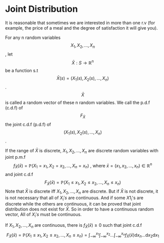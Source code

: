 # Joint Distribution

It is reasonable that sometimes we are interested in more than one r.v (for example, the price of a meal and the degree of satisfaction it will give you).

For any n random variables $$X_1, X_2, ..., X_n$$, let $$\bar{X} : S \to \mathbb{R}^n$$ be a function s.t $$\bar{X}(s) = (X_1(s), X_2(s), ..., X_n)$$.  $$\bar{X}$$ is called a random vector of these n random variables. We call the p.d.f (c.d.f) of $$F_{\bar{X}}$$ the joint c.d.f (p.d.f) of $$(X_1(s), X_2(s), ..., X_n)$$.

If the range of $\bar{X}$ is discrete, $X_1, X_2, ..., X_n$ are discrete random variables with joint p.m.f
$$f_{\bar{X}}(\bar{x}) = \mathbb{P}( X_1 = x_1, X_2 = x_2, ..., X_n = x_n )\text{ , where }\bar{x} = (x_1, x_2, ..., x_n) \in \mathbb{R}^n $$
and joint c.d.f
$$F_{\bar{X}}(\bar{x}) = \mathbb{P}( X_1 \leq x_1, X_2 \leq x_2, ..., X_n \leq x_n )$$
Note that $\bar{X}$ is discrete iff $X_1, X_2, ..., X_n$ are discrete. But if $\bar{X}$ is not discrete, it is not necessary that all of $X_i's$ are continuous. And if some $X1_i$'s are discrete while the others are continuous, it can be proved that joint distribution does not exist for $\bar{X}$. So in order to have a continuous random vector, All of $X_i's$ must be continuous.

If $X_1, X_2, ..., X_n$ are continuous, there is $f_{\bar{X}}(\bar{x}) \geq 0$ such that joint c.d.f
$$F_{\bar{X}}(\bar{x}) = \mathbb{P}( X_1 \leq x_1, X_2 \leq x_2, ..., X_n\leq x_n ) = \int_{-\infty}^{x_1}\int_{-\infty}^{x_2}...\int_{-\infty}^{x_n} f_{\bar{X}}(\bar{x}) \mathrm{d}x_n ... \mathrm{d}x_2 \mathrm{d}x_1$$


